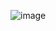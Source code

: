 
![image](https://user-images.githubusercontent.com/66106292/149739376-2e24f4d9-3ff3-4774-bae5-cb2a026880c0.png)
